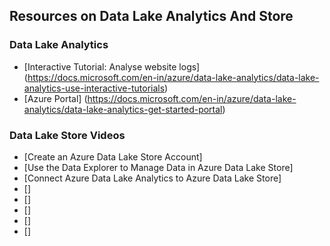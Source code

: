 ## Resources on Data Lake Analytics And Store

### Data Lake Analytics

* [Interactive Tutorial: Analyse website logs] (https://docs.microsoft.com/en-in/azure/data-lake-analytics/data-lake-analytics-use-interactive-tutorials)
* [Azure Portal] (https://docs.microsoft.com/en-in/azure/data-lake-analytics/data-lake-analytics-get-started-portal)
### Data Lake Store Videos
* [Create an Azure Data Lake Store Account]
* [Use the Data Explorer to Manage Data in Azure Data Lake Store]
* [Connect Azure Data Lake Analytics to Azure Data Lake Store]
* []
* []
* []
* []
* []
